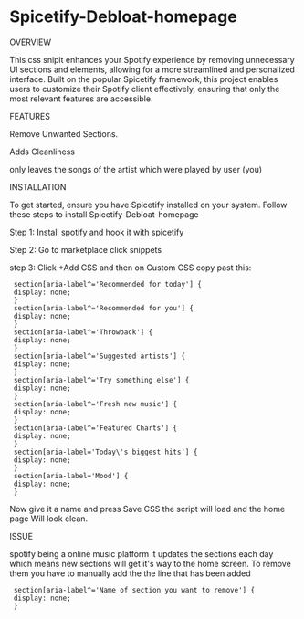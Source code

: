 # Spicetify-Debloat-homepage

OVERVIEW

This css snipit enhances your Spotify experience by removing unnecessary UI sections and elements, allowing for a more streamlined and personalized interface. Built on the popular Spicetify framework, this project enables users to customize their Spotify client effectively, ensuring that only the most relevant features are accessible.

FEATURES

Remove Unwanted Sections.

Adds Cleanliness

only leaves the songs of the artist which were played by user (you)

INSTALLATION

To get started, ensure you have Spicetify installed on your system. Follow these steps to install Spicetify-Debloat-homepage 

Step 1: Install spotify and hook it with spicetify 

Step 2: Go to marketplace click snippets 

step 3: Click +Add CSS and then on Custom CSS copy past this:

    
     section[aria-label^='Recommended for today'] {
     display: none;
     }
     section[aria-label^='Recommended for you'] {
     display: none;
     }
     section[aria-label^='Throwback'] {
     display: none;
     }
     section[aria-label^='Suggested artists'] {
     display: none;
     }
     section[aria-label^='Try something else'] {
     display: none;
     }
     section[aria-label^='Fresh new music'] {
     display: none;
     }
     section[aria-label^='Featured Charts'] {
     display: none;
     }
     section[aria-label='Today\'s biggest hits'] {
     display: none;
     }
     section[aria-label='Mood'] {
     display: none;
     }

Now give it a name and press Save CSS
the script will load and the home page Will look clean.

ISSUE

spotify being a online music platform it updates the sections each day which means new sections will get it's way to the home screen. To remove them you have to manually add the the line that has been added

     section[aria-label^='Name of section you want to remove'] {
     display: none;
     }

  


